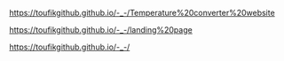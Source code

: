 https://toufikgithub.github.io/-_-/Temperature%20converter%20website


https://toufikgithub.github.io/-_-/landing%20page


https://toufikgithub.github.io/-_-/
